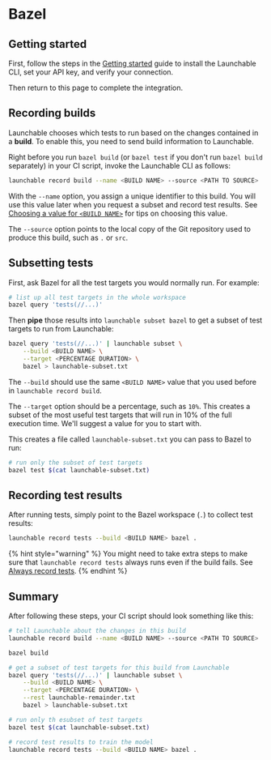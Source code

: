 # Bazel

## Getting started

First, follow the steps in the [Getting started](../getting-started.md) guide to install the Launchable CLI, set your API key, and verify your connection.

Then return to this page to complete the integration.

## Recording builds

Launchable chooses which tests to run based on the changes contained in a **build**. To enable this, you need to send build information to Launchable.

Right before you run `bazel build` (or `bazel test` if you don't run `bazel build` separately) in your CI script, invoke the Launchable CLI as follows:

```bash
launchable record build --name <BUILD NAME> --source <PATH TO SOURCE>
```

With the `--name` option, you assign a unique identifier to this build. You will use this value later when you request a subset and record test results. See [Choosing a value for `<BUILD NAME>`](../resources/build-names.md) for tips on choosing this value.

The `--source` option points to the local copy of the Git repository used to produce this build, such as `.` or `src`.

## Subsetting tests

First, ask Bazel for all the test targets you would normally run. For example:

```bash
# list up all test targets in the whole workspace
bazel query 'tests(//...)'
```

Then **pipe** those results into `launchable subset bazel` to get a subset of test targets to run from Launchable:

```bash
bazel query 'tests(//...)' | launchable subset \
    --build <BUILD NAME> \
    --target <PERCENTAGE DURATION> \
    bazel > launchable-subset.txt
```

The `--build` should use the same `<BUILD NAME>` value that you used before in `launchable record build`.

The `--target` option should be a percentage, such as `10%`. This creates a subset of the most useful test targets that will run in 10% of the full execution time. We'll suggest a value for you to start with.

This creates a file called `launchable-subset.txt` you can pass to Bazel to run:

```bash
# run only the subset of test targets
bazel test $(cat launchable-subset.txt)
```

## Recording test results

After running tests, simply point to the Bazel workspace \(`.`\) to collect test results:

```bash
launchable record tests --build <BUILD NAME> bazel .
```

{% hint style="warning" %}
You might need to take extra steps to make sure that `launchable record tests` always runs even if the build fails. See [Always record tests](../resources/always-run.md).
{% endhint %}

## Summary

After following these steps, your CI script should look something like this:

```bash
# tell Launchable about the changes in this build
launchable record build --name <BUILD NAME> --source <PATH TO SOURCE>

bazel build

# get a subset of test targets for this build from Launchable 
bazel query 'tests(//...)' | launchable subset \
    --build <BUILD NAME> \
    --target <PERCENTAGE DURATION> \
    --rest launchable-remainder.txt
    bazel > launchable-subset.txt

# run only th esubset of test targets
bazel test $(cat launchable-subset.txt)

# record test results to train the model
launchable record tests --build <BUILD NAME> bazel .
```
